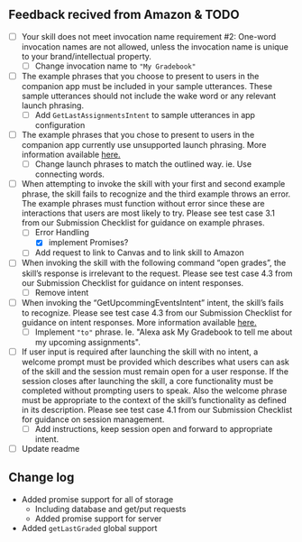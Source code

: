 ## Feedback recived from Amazon & TODO
- [ ] Your skill does not meet invocation name requirement #2: One-word invocation names are not allowed, unless the invocation name is unique to your brand/intellectual property.  
    - [ ] Change invocation name to `"My Gradebook"`
- [ ] The example phrases that you choose to present to users in the companion app must be included in your sample utterances. These sample utterances should not include the wake word or any relevant launch phrasing.
    - [ ] Add `GetLastAssignmentsIntent` to sample utterances in app configuration 
- [ ] The example phrases that you chose to present to users in the companion app currently use unsupported launch phrasing. More information available [here.](https://developer.amazon.com/public/solutions/alexa/alexa-skills-kit/docs/supported-phrases-to-begin-a-conversation?ref_=pe_679090_102923190)
    - [ ] Change launch phrases to match the outlined way. ie. Use connecting words. 
- [ ] When attempting to invoke the skill with your first and second example phrase, the skill fails to recognize and the third example throws an error.  The example phrases must function without error since these are interactions that users are most likely to try.  Please see test case 3.1 from our Submission Checklist for guidance on example phrases.
    - [ ] Error Handling
        - [x] implement Promises?
    - [ ] Add request to link to Canvas and to link skill to Amazon
- [ ] When invoking the skill with the following command “open grades”, the skill’s response is irrelevant to the request.  Please see test case 4.3 from our Submission Checklist for guidance on intent responses.
    - [ ] Remove intent
- [ ] When invoking the “GetUpcommingEventsIntent” intent, the skill’s fails to recognize.  Please see test case 4.3 from our Submission Checklist for guidance on intent responses. More information available [here.](https://developer.amazon.com/public/solutions/alexa/alexa-skills-kit/docs/alexa-skills-kit-voice-interface-and-user-experience-testing?ref_=pe_679090_102923190#intent-response-design)
    - [ ] Implement `"to"` phrase. Ie. "Alexa ask My Gradebook to tell me about my upcoming assignments".
- [ ] If user input is required after launching the skill with no intent, a welcome prompt must be provided which describes what users can ask of the skill and the session must remain open for a user response. If the session closes after launching the skill, a core functionality must be completed without prompting users to speak. Also the welcome phrase must be appropriate to the context of the skill’s functionality as defined in its description. Please see test case 4.1 from our Submission Checklist for guidance on session management.
    - [ ] Add instructions, keep session open and forward to appropriate intent. 
- [ ] Update readme
   
## Change log	
- Added promise support for all of storage  
	- Including database and get/put requests  
	- Added promise support for server  
- Added `getLastGraded` global support  
